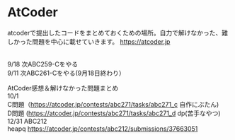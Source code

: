 # AtCoder
atcoderで提出したコードをまとめておくための場所。自力で解けなかった、難しかった問題を中心に載せていきます。
https://atcoder.jp

<br>
9/18 次ABC259-Cをやる<br>
9/11 次ABC261-Cをやる(9月18日終わり）
<br>

AtCoder感想＆解けなかった問題まとめ<br>
10/1 <br>C問題（https://atcoder.jp/contests/abc271/tasks/abc271_c 自作にぶたん)<br>
     D問題 (https://atcoder.jp/contests/abc271/tasks/abc271_d dp(苦手なやつ)<br>
12/31 ABC212<br>heapq https://atcoder.jp/contests/abc212/submissions/37663051<br>
